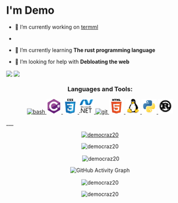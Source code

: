 # I'm Demo

- 🔭 I’m currently working on [termml](https://github.com/democraz20/termml)
- 
- 🌱 I’m currently learning **The rust programming language**

- 🤝 I’m looking for help with **Debloating the web**

<img align="center" src="https://img.shields.io/badge/knows%20what%20im%20doing-no-brightgreen">
<img align="center" src="https://img.shields.io/badge/completely%20clueless-True-blue">
<div align="center">
<h3>Languages and Tools:</h3>
<p> <a href="https://www.gnu.org/software/bash/" target="_blank" rel="noreferrer"> <img src="https://www.vectorlogo.zone/logos/gnu_bash/gnu_bash-icon.svg" alt="bash" width="40" height="40"/> </a> <a href="https://www.w3schools.com/cs/" target="_blank" rel="noreferrer"> <img src="https://raw.githubusercontent.com/devicons/devicon/master/icons/csharp/csharp-original.svg" alt="csharp" width="40" height="40"/> </a> <a href="https://www.w3schools.com/css/" target="_blank" rel="noreferrer"> <img src="https://raw.githubusercontent.com/devicons/devicon/master/icons/css3/css3-original-wordmark.svg" alt="css3" width="40" height="40"/> </a> <a href="https://dotnet.microsoft.com/" target="_blank" rel="noreferrer"> <img src="https://raw.githubusercontent.com/devicons/devicon/master/icons/dot-net/dot-net-original-wordmark.svg" alt="dotnet" width="40" height="40"/> </a> <a href="https://git-scm.com/" target="_blank" rel="noreferrer"> <img src="https://www.vectorlogo.zone/logos/git-scm/git-scm-icon.svg" alt="git" width="40" height="40"/> </a> <a href="https://www.w3.org/html/" target="_blank" rel="noreferrer"> <img src="https://raw.githubusercontent.com/devicons/devicon/master/icons/html5/html5-original-wordmark.svg" alt="html5" width="40" height="40"/> </a> <a href="https://www.linux.org/" target="_blank" rel="noreferrer"> <img src="https://raw.githubusercontent.com/devicons/devicon/master/icons/linux/linux-original.svg" alt="linux" width="40" height="40"/> </a> <a href="https://www.python.org" target="_blank" rel="noreferrer"> <img src="https://raw.githubusercontent.com/devicons/devicon/master/icons/python/python-original.svg" alt="python" width="40" height="40"/> </a> <a href="https://www.rust-lang.org" target="_blank" rel="noreferrer"> <img src="https://raw.githubusercontent.com/devicons/devicon/master/icons/rust/rust-plain.svg" alt="rust" width="40" height="40"/> </a> </p>
</div>
___
<div align="center">
<p> <a href="https://github.com/ryo-ma/github-profile-trophy"><img src="https://github-profile-trophy.vercel.app/?username=democraz20" alt="democraz20" /></a> </p>

<p><img src="https://github-readme-stats.vercel.app/api/top-langs?username=democraz20&show_icons=true&locale=en&layout=compact" alt="democraz20" /></p>

<p>&nbsp;<img align="center" src="https://github-readme-stats.vercel.app/api?username=democraz20&show_icons=true&locale=en" alt="democraz20" /></p>

![GitHub Activity Graph](https://activity-graph.herokuapp.com/graph?username=democraz20)  

<p><img align="center" src="https://github-readme-streak-stats.herokuapp.com/?user=democraz20&" alt="democraz20" /></p>

<p> <img src="https://komarev.com/ghpvc/?username=democraz20&label=Profile%20views&color=0e75b6&style=flat" alt="democraz20" /> </p>
</div>
